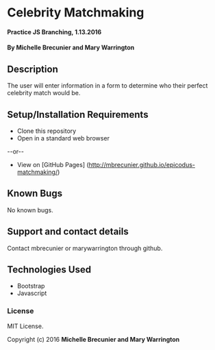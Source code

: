 # Celebrity Matchmaking

#### Practice JS Branching, 1.13.2016

#### By Michelle Brecunier and Mary Warrington

## Description

The user will enter information in a form to determine who their perfect celebrity match would be.

## Setup/Installation Requirements

* Clone this repository
* Open in a standard web browser

--or--

* View on [GitHub Pages] (http://mbrecunier.github.io/epicodus-matchmaking/)

## Known Bugs

No known bugs.

## Support and contact details

Contact mbrecunier or marywarrington through github.

## Technologies Used

* Bootstrap
* Javascript

### License
MIT License.

Copyright (c) 2016 **Michelle Brecunier and Mary Warrington**
